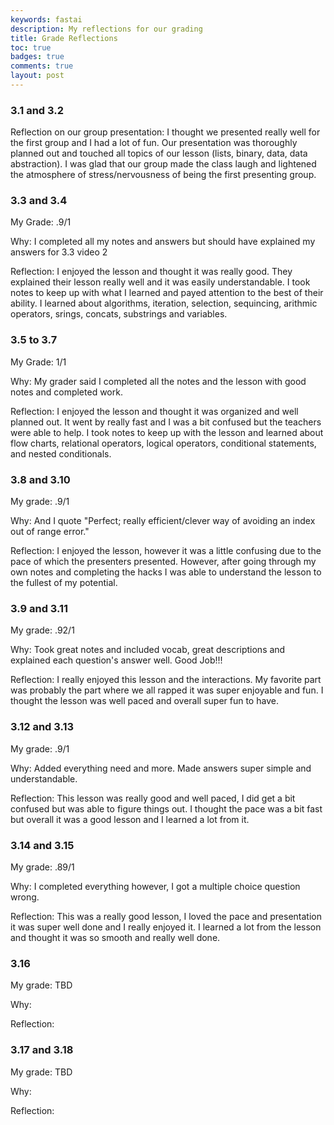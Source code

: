 ```yaml
---
keywords: fastai
description: My reflections for our grading 
title: Grade Reflections
toc: true 
badges: true
comments: true
layout: post
---
```


### 3.1 and 3.2

Reflection on our group presentation: I thought we presented really well for the first group and I had a lot of fun. Our presentation was thoroughly planned out and touched all topics of our lesson (lists, binary, data, data abstraction). I was glad that our group made the class laugh and lightened the atmosphere of stress/nervousness of being the first presenting group. 

### 3.3 and 3.4 

My Grade: .9/1

Why: I completed all my notes and answers but should have explained my answers for 3.3 video 2

Reflection: I enjoyed the lesson and thought it was really good. They explained their lesson really well and it was easily understandable. I took notes to keep up with what I learned and payed attention to the best of their ability. I learned about algorithms, iteration, selection, sequincing, arithmic operators, srings, concats, substrings and variables.

### 3.5 to 3.7

My Grade: 1/1

Why: My grader said I completed all the notes and the lesson with good notes and completed work.

Reflection: I enjoyed the lesson and thought it was organized and well planned out. It went by really fast and I was a bit confused but the teachers were able to help. I took notes to keep up with the lesson and learned about flow charts, relational operators, logical operators, conditional statements, and nested conditionals.

### 3.8 and 3.10

My grade: .9/1

Why: And I quote "Perfect; really efficient/clever way of avoiding an index out of range error."

Reflection: I enjoyed the lesson, however it was a little confusing due to the pace of which the presenters presented. However, after going through my own notes and completing the hacks I was able to understand the lesson to the fullest of my potential.

### 3.9 and 3.11

My grade: .92/1

Why: Took great notes and included vocab, great descriptions and explained each question's answer well. Good Job!!!

Reflection: I really enjoyed this lesson and the interactions. My favorite part was probably the part where we all rapped it was super enjoyable and fun. I thought the lesson was well paced and overall super fun to have. 

### 3.12 and 3.13

My grade: .9/1

Why: Added everything need and more. Made answers super simple and understandable. 

Reflection: This lesson was really good and well paced, I did get a bit confused but was able to figure things out. I thought the pace was a bit fast but overall it was a good lesson and I learned a lot from it. 

### 3.14 and 3.15

My grade: .89/1

Why: I completed everything however, I got a multiple choice question wrong. 

Reflection: This was a really good lesson, I loved the pace and presentation it was super well done and I really enjoyed it. I learned a lot from the lesson and thought it was so smooth and really well done. 

### 3.16 

My grade: TBD

Why:

Reflection: 

### 3.17 and 3.18

My grade: TBD

Why:

Reflection: 